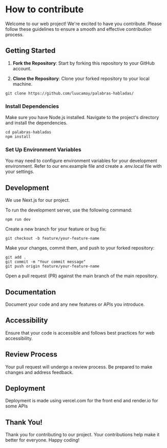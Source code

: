# How to contribute

Welcome to our web project! We're excited to have you contribute. Please follow these guidelines to ensure a smooth and effective contribution process.

## Getting Started

1. **Fork the Repository**: Start by forking this repository to your GitHub account.

2. **Clone the Repository**: Clone your forked repository to your local machine.

```shell
git clone https://github.com/luucamay/palabras-habladas/

```

### Install Dependencies
Make sure you have Node.js installed. Navigate to the project's directory and install the dependencies.

```shell
cd palabras-habladas
npm install
```
### Set Up Environment Variables
You may need to configure environment variables for your development environment. Refer to our env.example file and create a .env.local file with your settings.

## Development
We use Next.js for our project.

To run the development server, use the following command:

``` shell
npm run dev
```

Create a new branch for your feature or bug fix:

```shell
git checkout -b feature/your-feature-name
```
Make your changes, commit them, and push to your forked repository:

```shell
git add .
git commit -m "Your commit message"
git push origin feature/your-feature-name
```

Open a pull request (PR) against the main branch of the main repository.

## Documentation
Document your code and any new features or APIs you introduce.
## Accessibility
Ensure that your code is accessible and follows best practices for web accessibility.
## Review Process
Your pull request will undergo a review process. Be prepared to make changes and address feedback.
## Deployment
Deployment is made using vercel.com for the front end and render.io for some APIs

## Thank You!
Thank you for contributing to our project. Your contributions help make it better for everyone. Happy coding!
